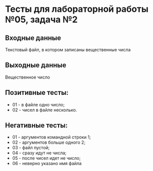 # Тесты для лабораторной работы №05, задача №2

## Входные данные
Текстовый файл, в котором записаны вещественные числа

## Выходные данные
Вещественное число

## Позитивные тесты:
- 01 - в файле одно число;
- 02 - чисел в файле несколько.

## Негативные тесты:
- 01 - аргументов командной строки 1;
- 02 - аргументов больше одного 2;
- 03 - файл пустой;
- 04 - сразу идут не числа;
- 05 - после чисел идет не число;
- 06 - неверно указано имя файла
